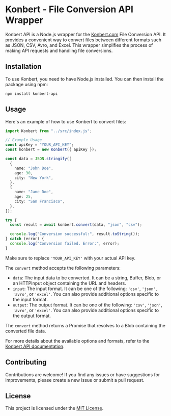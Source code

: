 # Konbert - File Conversion API Wrapper

Konbert API is a Node.js wrapper for the [Konbert.com](https://konbert.com) File Conversion API. It provides a convenient way to convert files between different formats such as JSON, CSV, Avro, and Excel. This wrapper simplifies the process of making API requests and handling file conversions.

## Installation

To use Konbert, you need to have Node.js installed. You can then install the package using npm:

```shell
npm install konbert-api
```

## Usage

Here's an example of how to use Konbert to convert files:

```typescript
import Konbert from "../src/index.js";

// Example Usage
const apiKey = "YOUR_API_KEY";
const konbert = new Konbert({ apiKey });

const data = JSON.stringify([
  {
    name: "John Doe",
    age: 30,
    city: "New York",
  },
  {
    name: "Jane Doe",
    age: 25,
    city: "San Francisco",
  },
]);

try {
  const result = await konbert.convert(data, "json", "csv");

  console.log("Conversion successful:", result.toString());
} catch (error) {
  console.log("Conversion failed. Error:", error);
}
```

Make sure to replace `'YOUR_API_KEY'` with your actual API key.

The `convert` method accepts the following parameters:

- `data`: The input data to be converted. It can be a string, Buffer, Blob, or an HTTPInput object containing the URL and headers.
- `input`: The input format. It can be one of the following: `'csv'`, `'json'`, `'avro'`, or `'excel'`. You can also provide additional options specific to the input format.
- `output`: The output format. It can be one of the following: `'csv'`, `'json'`, `'avro'`, or `'excel'`. You can also provide additional options specific to the output format.

The `convert` method returns a Promise that resolves to a Blob containing the converted file data.

For more details about the available options and formats, refer to the [Konbert API documentation](https://konbert.com/docs).

## Contributing

Contributions are welcome! If you find any issues or have suggestions for improvements, please create a new issue or submit a pull request.

## License

This project is licensed under the [MIT License](LICENSE).
